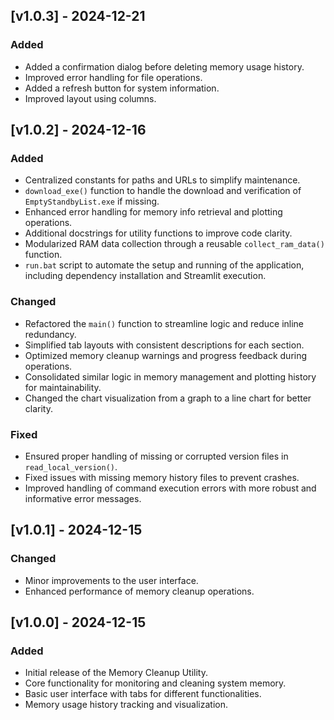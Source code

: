 ## [v1.0.3] - 2024-12-21

### Added
- Added a confirmation dialog before deleting memory usage history.
- Improved error handling for file operations.
- Added a refresh button for system information.
- Improved layout using columns.

## [v1.0.2] - 2024-12-16

### Added
- Centralized constants for paths and URLs to simplify maintenance.
- `download_exe()` function to handle the download and verification of `EmptyStandbyList.exe` if missing.
- Enhanced error handling for memory info retrieval and plotting operations.
- Additional docstrings for utility functions to improve code clarity.
- Modularized RAM data collection through a reusable `collect_ram_data()` function.
- `run.bat` script to automate the setup and running of the application, including dependency installation and Streamlit execution.

### Changed
- Refactored the `main()` function to streamline logic and reduce inline redundancy.
- Simplified tab layouts with consistent descriptions for each section.
- Optimized memory cleanup warnings and progress feedback during operations.
- Consolidated similar logic in memory management and plotting history for maintainability.
- Changed the chart visualization from a graph to a line chart for better clarity.

### Fixed
- Ensured proper handling of missing or corrupted version files in `read_local_version()`.
- Fixed issues with missing memory history files to prevent crashes.
- Improved handling of command execution errors with more robust and informative error messages.

## [v1.0.1] - 2024-12-15

### Changed
- Minor improvements to the user interface.
- Enhanced performance of memory cleanup operations.

## [v1.0.0] - 2024-12-15

### Added
- Initial release of the Memory Cleanup Utility.
- Core functionality for monitoring and cleaning system memory.
- Basic user interface with tabs for different functionalities.
- Memory usage history tracking and visualization.